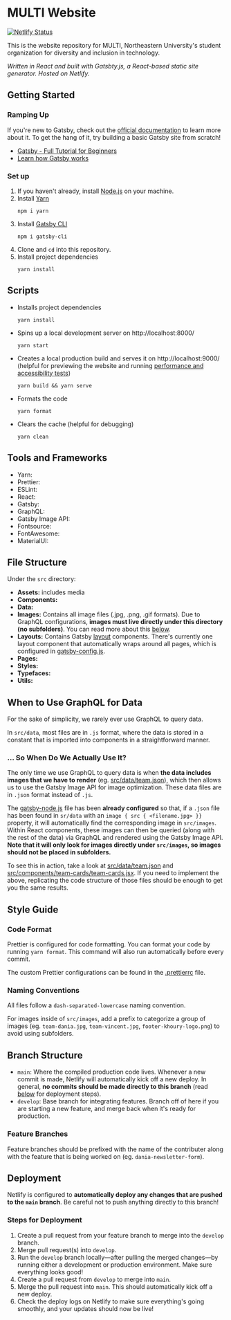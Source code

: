 # MULTI Website

[![Netlify Status](https://api.netlify.com/api/v1/badges/a28e6d08-5803-4a68-907d-ff83d01cde90/deploy-status)](https://app.netlify.com/sites/numulti/deploys)

This is the website repository for MULTI, Northeastern University's student organization for diversity and inclusion in technology.

_Written in React and built with Gatsbty.js, a React-based static site generator. Hosted on Netlify._

## Getting Started

### Ramping Up

If you're new to Gatsby, check out the [official documentation](https://www.gatsbyjs.com/docs/) to learn more about it. To get the hang of it, try building a basic Gatsby site from scratch!

- [Gatsby - Full Tutorial for Beginners](https://www.youtube.com/watch?v=mHFAM0CXviE)
- [Learn how Gatsby works](https://www.gatsbyjs.org/tutorial/)

### Set up

1.  If you haven't already, install [Node.js](https://nodejs.org/en/download/) on your machine.
2.  Install [Yarn](https://yarnpkg.com/)
    ```
    npm i yarn
    ```
3.  Install [Gatsby CLI](https://www.gatsbyjs.com/docs/reference/gatsby-cli/)
    ```
    npm i gatsby-cli
    ```
4.  Clone and `cd` into this repository.
5.  Install project dependencies
    ```
    yarn install
    ```

## Scripts

- Installs project dependencies
  ```
  yarn install
  ```
- Spins up a local development server on http://localhost:8000/
  ```
  yarn start
  ```
- Creates a local production build and serves it on http://localhost:9000/ (helpful for previewing the website and running [performance and accessibility tests](https://developers.google.com/web/tools/lighthouse))
  ```
  yarn build && yarn serve
  ```
- Formats the code
  ```
  yarn format
  ```
- Clears the cache (helpful for debugging)
  ```
  yarn clean
  ```

## Tools and Frameworks

- Yarn:
- Prettier:
- ESLint:
- React:
- Gatsby:
- GraphQL:
- Gatsby Image API:
- Fontsource:
- FontAwesome:
- MaterialUI:

## File Structure

Under the ``src`` directory:

- **Assets:** includes media 
- **Components:**
- **Data:**
- **Images:** Contains all image files (.jpg, .png, .gif formats). Due to GraphQL configurations, **images must live directly under this directory (no subfolders)**. You can read more about this [below](#when-to-use-graphql-for-data). 
- **Layouts:** Contains Gatsby [layout](https://www.gatsbyjs.com/docs/how-to/routing/layout-components/) components. There's currently one layout component that automatically wraps around all pages, which is configured in [gatsby-config.js](gatsby-config.js).
- **Pages:**
- **Styles:**
- **Typefaces:**
- **Utils:**

## When to Use GraphQL for Data

For the sake of simplicity, we rarely ever use GraphQL to query data. 

In ``src/data``, most files are in ``.js`` format, where the data is stored in a constant that is imported into components in a straightforward manner.

### ... So When Do We Actually Use It?
The only time we use GraphQL to query data is when **the data includes images that we have to render** (eg. [src/data/team.json](src/data/team.json)), which then allows us to use the Gatsby Image API for image optimization. These data files are in ``.json`` format instead of ``.js``.

The [gatsby-node.js](gatsby-node.js) file has been **already configured** so that, if a ``.json`` file has been found in ``sr/data`` with an ``image { src { <filename.jpg> }}`` property, it will automatically find the corresponding image in ``src/images``. Within React components, these images can then be queried (along with the rest of the data) via GraphQL and rendered using the Gatsby Image API. **Note that it will only look for images directly under ``src/images``, so images should not be placed in subfolders.**

To see this in action, take a look at [src/data/team.json](src/data/team.json) and [src/components/team-cards/team-cards.jsx](src/components/team-cards/team-cards.jsx). If you need to implement the above, replicating the code structure of those files should be enough to get you the same results.

## Style Guide 

### Code Format

Prettier is configured for code formatting. You can format your code by running ``yarn format``. This command will also run automatically before every commit.

The custom Prettier configurations can be found in the [.prettierrc](.prettierrc) file.

### Naming Conventions

All files follow a `dash-separated-lowercase` naming convention.

For images inside of ``src/images``, add a prefix to categorize a group of images (eg. `team-dania.jpg`, `team-vincent.jpg`, `footer-khoury-logo.png`) to avoid using subfolders.

## Branch Structure
- `main`:  Where the compiled production code lives. Whenever a new commit is made, Netlify will automatically kick off a new deploy. In general, **no commits should be made directly to this branch** (read [below](#steps-for-deployment) for deployment steps).
- `develop`: Base branch for integrating features. Branch off of here if you are starting a new feature, and merge back when it's ready for production.

### Feature Branches
Feature branches should be prefixed with the name of the contributer along with the feature that is being worked on (eg. ``dania-newsletter-form``).

## Deployment

Netlify is configured to **automatically deploy any changes that are pushed to the `main` branch**. Be careful not to push anything directly to this branch! 

### Steps for Deployment
1. Create a pull request from your feature branch to merge into the `develop` branch.
2. Merge pull request(s) into `develop`.
3. Run the `develop` branch locally—after pulling the merged changes—by running either a development or production environment. Make sure everything looks good!
4. Create a pull request from `develop` to merge into `main`.
5. Merge the pull request into `main`. This should automatically kick off a new deploy.
6. Check the deploy logs on Netlify to make sure everything's going smoothly, and your updates should now be live! 
